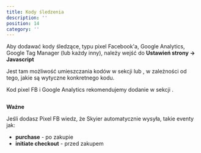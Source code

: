 ```yaml
---
title: Kody śledzenia
description: ''
position: 14
category: ''
---
```


Aby dodawać kody śledzące, typu pixel Facebook'a, Google Analytics, Google Tag Manager (lub każdy inny), należy wejść do **Ustawień strony -> Javascript**

Jest tam możliwość umieszczania kodów w sekcji <head> lub <body>, w zależności od tego, jakie są wytyczne konkretnego kodu.

Kod pixel FB i Google Analytics rekomendujemy dodanie w sekcji <head>.

<img src="/img/screen-tracking-codes.jpg" alt=""/>

**Ważne** 

Jeśli dodasz Pixel FB wiedz, że Skyier automatycznie wysyła, takie eventy jak:

* **purchase** - po zakupie
* **initiate checkout** - przed zakupem